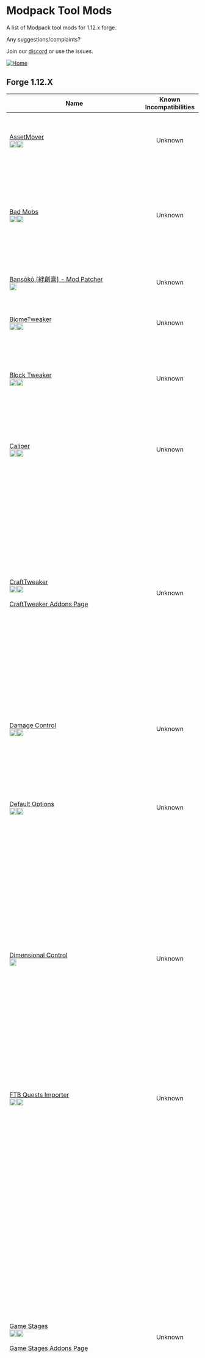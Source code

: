 # Modpack Tool Mods

A list of Modpack tool mods for 1.12.x forge.

Any suggestions/complaints?

Join our [discord](https://discord.gg/8nzHYhVUQS) or use the issues.

[![Home](https://i.imgur.com/zGuelkW.png)](/README.md)

## Forge 1.12.X

| Name | Known Incompatibilities | Description | Author | Client/Server | Wiki | [Label](/README.md#labels) | License |
| --- | :---: | :---: | :---: | :---: | :---: | :---: | :---: |
| [AssetMover](https://www.curseforge.com/minecraft/mc-mods/assetmover)<br>[<img src=/images/curseforge.png height=18>](https://www.curseforge.com/minecraft/mc-mods/assetmover)[<img src=/images/github.ico height=18>](https://github.com/CleanroomMC/AssetMover) | Unknown | Downloading Minecraft assets, CurseForge mods and jars from specified URLs. | CleanroomMC, Rongmario | Both | none | none | [LGPL-3.0](/license/Licenses.md#lgpl-30)
| [Bad Mobs](https://www.curseforge.com/minecraft/mc-mods/bad-mobs)<br>[<img src=/images/curseforge.png height=18>](https://www.curseforge.com/minecraft/mc-mods/bad-mobs)[<img src=/images/github.ico height=18>](https://github.com/Darkhax-Minecraft/BadMobs) | Unknown | his mod allows you to remove mobs from the natural mob spawning list. Simply open the config file and add the IDs for the mob you want to remove. | DarkhaxDev | Both | [Kinda](https://www.curseforge.com/minecraft/mc-mods/bad-mobs) | none | [LGPL-2.1](/license/Licenses.md#lgpl-21)
| [Bansōkō [絆創膏] - Mod Patcher](https://www.curseforge.com/minecraft/mc-mods/bansoko)<br>[<img src=/images/curseforge.png height=18>](https://www.curseforge.com/minecraft/mc-mods/bansoko) | Unknown | a simple coremod that streamlines patching of mods. | Rongmario | Both | [Kinda](https://www.curseforge.com/minecraft/mc-mods/bansoko) | none | [All Rights Reserved](/license/Licenses.md#all-rights-reserved)
| [BiomeTweaker](https://www.curseforge.com/minecraft/mc-mods/biometweaker)<br>[<img src=/images/curseforge.png height=18>](https://www.curseforge.com/minecraft/mc-mods/biometweaker)[<img src=/images/github.ico height=18>](https://github.com/superckl/BiomeTweaker) | Unknown | BiomeTweaker allows nearly every aspect of a biome to be changed. | superckl | Both | [Yes](https://github.com/superckl/BiomeTweaker/wiki) | none | [Custom](https://www.curseforge.com/project/228895/license)
| [Block Tweaker](https://www.curseforge.com/minecraft/mc-mods/block-tweaker)<br>[<img src=/images/curseforge.png height=18>](https://www.curseforge.com/minecraft/mc-mods/block-tweaker)[<img src=/images/github.ico height=18>](https://github.com/EwyBoy/BlockTweaker) | Unknown | Block Tweaker is a mod that allows you to tweak various properties for just about any block, modded or vanilla. | EwyBoy | Both | none | none | [MIT](/license/Licenses.md#mit)
| [Caliper](https://www.curseforge.com/minecraft/mc-mods/caliper)<br>[<img src=/images/curseforge.png height=18>](https://www.curseforge.com/minecraft/mc-mods/caliper)[<img src=/images/github.ico height=18>](https://github.com/Darkhax-Minecraft/Caliper) | Unknown | Caliper provides a collection of tools that can be used for profiling and testing mods and modpacks. | DarkhaxDev | Client | none | none | [LGPL-2.1](/license/Licenses.md#lgpl-21)
| [CraftTweaker](https://www.curseforge.com/minecraft/mc-mods/crafttweaker)<br>[<img src=/images/curseforge.png height=18>](https://www.curseforge.com/minecraft/mc-mods/crafttweaker)[<img src=/images/github.ico height=18>](https://github.com/CraftTweaker/CraftTweaker)<br><br>[CraftTweaker Addons Page](/modpacktools/addons/crafttweaker.md) | Unknown | Allows modpacks and servers to customize the game. With CraftTweaker you can change recipes, script events, add new commands and even change item properties! When used with other mods the possibilities become endless. Ranging from custom machine recipes to entirely new blocks and items! | Jaredlll08 | Both | [Yes](https://docs.blamejared.com/1.12) | none | [MIT](/license/Licenses.md#mit)
| [Damage Control](https://www.curseforge.com/minecraft/mc-mods/damage-control)<br>[<img src=/images/curseforge.png height=18>](https://www.curseforge.com/minecraft/mc-mods/damage-control)[<img src=/images/github.ico height=18>](https://www.curseforge.com/minecraft/mc-mods/damage-control) | Unknown | This mod allows you to modify the way the vanilla game handles health and damage. | DarkhaxDev | Both | [Kinda](https://www.curseforge.com/minecraft/mc-mods/damage-control) | none | [LGPL-2.1](/license/Licenses.md#lgpl-21)
| [Default Options](https://www.curseforge.com/minecraft/mc-mods/default-options)<br>[<img src=/images/curseforge.png height=18>](https://www.curseforge.com/minecraft/mc-mods/default-options)[<img src=/images/github.ico height=18>](https://github.com/ModdingForBlockheads/DefaultOptions) | Unknown | A way for modpacks to ship a default (key) configuration without having to include an options.txt file. Also allows local options from any mod .cfg file. | BlayTheNinth | Client | [Yes](https://blay09.net/mods/defaultoptions/) | none | [All Rights Reserved](/license/Licenses.md#all-rights-reserved)
| [Dimensional Control](https://www.curseforge.com/minecraft/mc-mods/dimensional-control)<br>[<img src=/images/curseforge.png height=18>](https://www.curseforge.com/minecraft/mc-mods/dimensional-control) | Unknown | Tired of your worlds all being the same? The same boring dimensions over and over again? Dimensional Control is a tool created by the team at Blood N Bones Gaming in an attempt to give modpack makers more control over the overworld as well as the ability to create their own customized dimensions. | bloodnbonesgaming, superckl, Blargerist | Both | [Yes](https://bitbucket.org/bloodnbonesgaming/dimensionalcontrol/wiki/Home) | none | [All Rights Reserved](/license/Licenses.md#all-rights-reserved)
| [FTB Quests Importer](https://www.curseforge.com/minecraft/mc-mods/ftb-quests-importer)<br>[<img src=/images/curseforge.png height=18>](https://www.curseforge.com/minecraft/mc-mods/ftb-quests-importer)[<img src=/images/github.ico height=18>](https://github.com/MaxNeedsSnacks/FTBQImporter) | Unknown | Just use one simple command to convert Better Questing quest, loot and even player data into the FTB Quests format | MaxNeedsSnacks | Client | [Kinda](https://www.curseforge.com/minecraft/mc-mods/ftb-quests-importer) | none | [MIT](/license/Licenses.md#mit)
| [Game Stages](https://www.curseforge.com/minecraft/mc-mods/game-stages)<br>[<img src=/images/curseforge.png height=18>](https://www.curseforge.com/minecraft/mc-mods/game-stages)[<img src=/images/github.ico height=18>](https://github.com/Darkhax-Minecraft/Game-Stages)<br><br>[Game Stages Addons Page](/modpacktools/addons/gamestages.md)  | Unknown | This mod provides a framework for creating progression systems in modpacks. These progression systems are based on stages which are player specific flags used to track their progress. Using other mods and addons you can configure the game to react differently to a player depending on the stages they have unlocked. While the term stage may imply a linear progression they can be used for virtually all types of progression systems. Some common examples of this include using stages for RPG classes and skills, Pack modes (expert, hardcore, easy), and branching quests. | DarkhaxDev | Both | [Yes](https://github.com/Darkhax-Minecraft/Game-Stages/wiki) | none | [LGPL-2.1](/license/Licenses.md#lgpl-21)
| [GroovyScript](https://www.curseforge.com/minecraft/mc-mods/groovyscript)<br>[<img src=/images/curseforge.png height=18>](https://www.curseforge.com/minecraft/mc-mods/groovyscript)[<img src=/images/github.ico height=18>](https://github.com/CleanroomMC/GroovyScript) | Unknown | A scripting / tweaking mod that allows you to alter various game mechanics without having to set up a mod. | CleanroomMC, Rongmario, brachy84 | Both | [Yes](https://groovyscript-docs.readthedocs.io/en/latest/) | none | [LGPL-3.0](/license/Licenses.md#lgpl-30)
| [Hardcore Map Reset](https://www.curseforge.com/minecraft/mc-mods/hardcore-map-reset)<br>[<img src=/images/curseforge.png height=18>](https://www.curseforge.com/minecraft/mc-mods/hardcore-map-reset)[<img src=/images/github.ico height=18>](https://github.com/modmuss50/HardCoreMapReset) | Unknown | Are you a modpack developer? Do you include a map in your modpack? Does this map sometimes need to be re installed by the user? | modmuss50 | Client | [Kinda](https://www.curseforge.com/minecraft/mc-mods/hardcore-map-reset) | none | [WTFPL-2.0](/license/Licenses.md#wtfpl-20)
| [Knob Control](https://www.curseforge.com/minecraft/mc-mods/knob-control)<br>[<img src=/images/curseforge.png height=18>](https://www.curseforge.com/minecraft/mc-mods/knob-control) | Unknown | Knob Control Lets you the Modpack maker decide what you want to change and how you want to change it. You are able to do many thing from Turn instant death on/off from not eating to Controlling mob spawn light levels. | Kashdeya, GenDeathrow | Both | [Kinda](https://www.curseforge.com/minecraft/mc-mods/knob-control) | none | [All Rights Reserved](/license/Licenses.md#all-rights-reserved)
| [KubeJS](https://www.curseforge.com/minecraft/mc-mods/kubejs)<br>[<img src=/images/curseforge.png height=18>](https://www.curseforge.com/minecraft/mc-mods/kubejs)[<img src=/images/github.ico height=18>](https://github.com/KubeJS-Mods/KubeJS)<br><br>[KubeJS Addons Page](/modpacktools/addons/kubejs.md) | Unknown | This mod lets you create scripts in JavaScript language to manage your server, add new blocks and items, change recipes and tags, add custom handlers for quest mods, change worldgen and more! | LatvianModder | Both | [Yes](https://kubejs.com) | none | [LGPL-3.0](/license/Licenses.md#lgpl-30)
| [Loading Screens](https://www.curseforge.com/minecraft/mc-mods/loading-screens)<br>[<img src=/images/curseforge.png height=18>](https://www.curseforge.com/minecraft/mc-mods/loading-screens) | Unknown | Loading screens. They're boring. They're covered in dirt. This is how it has always been. Not anymore! Spruce up your loading screens with text and textures! It really brings a modpack together. | bloodnbonesgaming, Blargerist | Client | none | none | [All Rights Reserved](/license/Licenses.md#all-rights-reserved)
| [LoadingTips](https://www.curseforge.com/minecraft/mc-mods/loadingtips)<br>[<img src=/images/curseforge.png height=18>](https://www.curseforge.com/minecraft/mc-mods/loadingtips)[<img src=/images/github.ico height=18>](https://github.com/modmuss50/LoadingTips) | Unknown | Loading tips is a mod that allows you as a pack maker to add tips to loading screen. You can also load the tips from an online json file, this allows you to add extra tips without needing to update the pack. | modmuss50 | Client | none | none | [MIT](/license/Licenses.md#mit)
| [Main Menu Scale](https://www.curseforge.com/minecraft/mc-mods/main-menu-scale)<br>[<img src=/images/curseforge.png height=18>](https://www.curseforge.com/minecraft/mc-mods/main-menu-scale)[<img src=/images/github.ico height=18>](https://github.com/modmuss50/MainMenuScale) | Unknown | This mod forces the main menu to have a constant gui scale. The mod does not touch other guis, so you can still change the gui scale. This is useful when using mods such as custom main menu, as it allows the layout to appear the same on all screens. | modmuss50 | Client | none | none | [All Rights Reserved](/license/Licenses.md#all-rights-reserved)
| [MiscTweaks_](https://www.curseforge.com/minecraft/mc-mods/misctweaks_)<br>[<img src=/images/curseforge.png height=18>](https://www.curseforge.com/minecraft/mc-mods/misctweaks_)[<img src=/images/github.ico height=18>](https://github.com/coolsquid/MiscTweaks) | Unknown | MiscTweaks allows you to modify certain aspects of Vanilla. | CoolSquid | Both | none | none | [Unlicense](/license/Licenses.md#the-unlicense)
| [Mob Spawner Control](https://www.curseforge.com/minecraft/mc-mods/mob-spawner-control)<br>[<img src=/images/curseforge.png height=18>](https://www.curseforge.com/minecraft/mc-mods/mob-spawner-control)[<img src=/images/github.ico height=18>](https://github.com/Pyrofab/SpawnerControl) | Unknown | This mod provides ways to configure mob spawners, to discourage their use in mob farms or to incentivize players to seek and destroy them. | PyrofabTheModsmith | Both | [Kinda](https://www.curseforge.com/minecraft/mc-mods/mob-spawner-control) | none | [GPL-2.0](/license/Licenses.md#lgpl-20)
| [ModDirector](https://www.curseforge.com/minecraft/mc-mods/moddirector)<br>[<img src=/images/curseforge.png height=18>](https://www.curseforge.com/minecraft/mc-mods/moddirector)[<img src=/images/github.ico height=18>](https://github.com/Janrupf/mod-director) | Unknown | This mod automatically downloads and loads other mods before the game itself starts. | RealHansWasser, janrupf | Both | [Yes](https://github.com/Janrupf/mod-director/wiki/Configuration) | none | [MIT](/license/Licenses.md#mit)
| [MPUtils](https://www.curseforge.com/minecraft/mc-mods/mputils)<br>[<img src=/images/curseforge.png height=18>](https://www.curseforge.com/minecraft/mc-mods/mputils)[<img src=/images/github.ico height=18>](https://github.com/GenDeathrow/MPUtils) | Unknown | This mod brings useful tools to Mod Pack Developers. | GenDeathrow | Both | [Yes](https://www.curseforge.com/minecraft/mc-mods/mputils/pages/modpack-utilities) | none | [All Rights Reserved](/license/Licenses.md#all-rights-reserved)
| [MPUtils Basic Tools](https://www.curseforge.com/minecraft/mc-mods/mputils-basic-tools)<br>[<img src=/images/curseforge.png height=18>](https://www.curseforge.com/minecraft/mc-mods/mputils-basic-tools)[<img src=/images/github.ico height=18>](https://github.com/GenDeathrow/MPUtils) | Unknown | This mod will add new features to make your life easier, by informing players of changes with the in-game change log, and directing players to your correct issue tracker | GenDeathrow | Both | none | none | [All Rights Reserved](/license/Licenses.md#all-rights-reserved)
| [My Server Is Compatible](https://www.curseforge.com/minecraft/mc-mods/my-server-is-compatible)<br>[<img src=/images/curseforge.png height=18>](https://www.curseforge.com/minecraft/mc-mods/my-server-is-compatible)[<img src=/images/github.ico height=18>](https://github.com/Focamacho/MyServerIsCompatible) | Unknown | Sometimes when you make a server Forge shows an "Incompatible FML modded server" message even if you're still able to join the server. So I made this Client-Side mod, which completely disables these messages. | Focamacho | Client | none | none | [MIT](/license/Licenses.md#mit)
| [Mystical Creations](https://www.curseforge.com/minecraft/mc-mods/mystical-creations)<br>[<img src=/images/curseforge.png height=18>](https://www.curseforge.com/minecraft/mc-mods/mystical-creations)[<img src=/images/github.ico height=18>](https://github.com/Focamacho/MysticalCreations) | Unknown | Using it you can create Custom Seeds for your modpack. It generates for you the seed, crop, essence and mob chunks. It doesn't add any recipes, so you'll need to use CraftTweaker for that. | Focamacho | Both | Config File | none | [MIT](/license/Licenses.md#mit)
| [OldJavaWarning](https://www.curseforge.com/minecraft/mc-mods/oldjavawarning)<br>[<img src=/images/curseforge.png height=18>](https://www.curseforge.com/minecraft/mc-mods/oldjavawarning)[<img src=/images/github.ico height=18>](https://github.com/Darkhax-Minecraft/OldJavaWarning) | Unknown | This mod is intended to be used by Mod Packs. If a user tries to launch the game with an outdated version of Java they will be given a warning. | DarkhaxDev | Client | none | none | [LGPL-2.1](/license/Licenses.md#lgpl-21)
| [Ore Tweaker](https://www.curseforge.com/minecraft/mc-mods/ore-tweaker)<br>[<img src=/images/curseforge.png height=18>](https://www.curseforge.com/minecraft/mc-mods/ore-tweaker)[<img src=/images/github.ico height=18>](https://github.com/EwyBoy/OreTweaker) | Unknown | Ore Tweaker is a super lightweight utility mod that allows you to customize and tweak the underground generation in Minecraft. | EwyBoy | Both | [Yes](https://github.com/EwyBoy/OreTweaker/wiki) | none | [MIT](/license/Licenses.md#mit)
| [Prestige](https://www.curseforge.com/minecraft/mc-mods/prestige)<br>[<img src=/images/curseforge.png height=18>](https://www.curseforge.com/minecraft/mc-mods/prestige)[<img src=/images/github.ico height=18>](https://www.curseforge.com/minecraft/mc-mods/prestige) | Unknown | This mod adds several commands which can be integrated into the quests, advancements or ran by command blocks. These commands are used to award a player "Prestige Points". These points can then be used by the player to unlock rewards that you define. Players have the ability to access the prestige reward shop when they start a new world with enough points to buy something. Alternatively you can use a command to open the GUI at pre-determined progression points. | Jaredlll08, DarkhaxDev | Both | [Kinda](https://www.curseforge.com/minecraft/mc-mods/prestige) | none | [LGPL-2.1](/license/Licenses.md#lgpl-21)
| [Resource Reloader](https://www.curseforge.com/minecraft/mc-mods/resource-reloader)<br>[<img src=/images/curseforge.png height=18>](https://www.curseforge.com/minecraft/mc-mods/resource-reloader)[<img src=/images/github.ico height=18>](https://github.com/LatvianModder/Resource-Reloader) | Unknown | Hate waiting eons while F3+T reloads all resources when you need to test a single texture or language changes? Well then, this mod is for you! | LatvianModder | Both | [Kinda](https://www.curseforge.com/minecraft/mc-mods/resource-reloader) | none | [MIT](/license/Licenses.md#mit)
| [Seed Drop](https://www.curseforge.com/minecraft/mc-mods/seed-drop)<br>[<img src=/images/curseforge.png height=18>](https://www.curseforge.com/minecraft/mc-mods/seed-drop)[<img src=/images/github.ico height=18>](https://github.com/EwyBoy/SeedDrop) | Unknown | Seed Drop is a super lightweight utility mod that allows you to customize the drops from grass in vanilla Minecraft. | EwyBoy | Both | [Kinda](https://www.curseforge.com/minecraft/mc-mods/seed-drop) | none | [MIT](/license/Licenses.md#mit)
| [ServerLevelType](https://www.curseforge.com/minecraft/mc-mods/serverleveltype)<br>[<img src=/images/curseforge.png height=18>](https://www.curseforge.com/minecraft/mc-mods/serverleveltype)[<img src=/images/github.ico height=18>](https://github.com/modmuss50/ServerLevelType) | Unknown | On the server it force sets the level-type in the server properties file each time the game starts. This is good for mod pack creators who need a custom level type to be set on the server. | modmuss50 | Server | none | none | [MIT](/license/Licenses.md#mit)
| [Splash Logo Color Fix](https://www.curseforge.com/minecraft/mc-mods/splash-logo-color-fix)<br>[<img src=/images/curseforge.png height=18>](https://www.curseforge.com/minecraft/mc-mods/splash-logo-color-fix) | Unknown | This is a very simple mod that fixes the color of the mojang logo when a background is applied to forge's spash screen. | modmuss50 | Client | none | none | [All Rights Reserved](/license/Licenses.md#all-rights-reserved)
| [Tips](https://www.curseforge.com/minecraft/mc-mods/tips)<br>[<img src=/images/curseforge.png height=18>](https://www.curseforge.com/minecraft/mc-mods/tips)[<img src=/images/github.ico height=18>](https://github.com/Darkhax-Minecraft/Tips) | Unknown | This mod will display useful tips on certain game screens such as the world loading screen. The tip shown will be cycled out every five seconds. The pool of tips can be expanded by resource packs, other mods, and even modpacks. | DarkhaxDev | Client | [Yes](https://github.com/Darkhax-Minecraft/Tips/wiki) | none | [LGPL-2.1](/license/Licenses.md#lgpl-21)
| [Triumph](https://www.curseforge.com/minecraft/mc-mods/triumph)<br>[<img src=/images/curseforge.png height=18>](https://www.curseforge.com/minecraft/mc-mods/triumph) | Unknown | Tired of the same old advancements every time you play Minecraft? Triumph is a tool for modpack creators that allows you to create your own unique advancement trees in place of Vanilla's. | bloodnbonesgaming, superckl, Blargerist | Both | [Yes](https://bitbucket.org/bloodnbonesgaming/triumph/wiki/Home) | none | [All Rights Reserved](/license/Licenses.md#all-rights-reserved)
| [World Stripper](https://www.curseforge.com/minecraft/mc-mods/world-stripper)<br>[<img src=/images/curseforge.png height=18>](https://www.curseforge.com/minecraft/mc-mods/world-stripper)[<img src=/images/github.ico height=18>](https://github.com/EwyBoy/World-Stripper) | Unknown | World Stripper is a utility mod that allows you to strip away the terrain to view the underground world generation. | EwyBoy | Both | [Kinda](https://www.curseforge.com/minecraft/mc-mods/world-stripper) | none | [MIT](/license/Licenses.md#mit)
